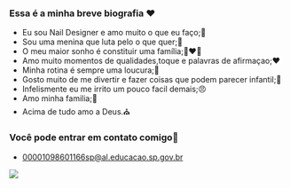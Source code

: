 ### Essa é a minha breve biografia ❤️

- Eu sou Nail Designer e amo muito o que eu faço;💅
- Sou uma menina que luta pelo o que quer;👊
- O meu maior sonho é constituir uma família;👩‍❤️‍👨
- Amo muito momentos de qualidades,toque e palavras de afirmaçao;❤️
- Minha rotina é sempre uma loucura;🔄
- Gosto muito de me divertir e fazer coisas que podem parecer infantil;🦋
- Infelismente eu me irrito um pouco facil demais;😠
- Amo minha familia;🫶
- Acima de tudo amo a Deus.⛪

### Você pode entrar em contato comigo💌

- 00001098601166sp@al.educacao.sp.gov.br
  
 ![](https://media1.tenor.com/m/0lcRtGPO8uAAAAAd/good.gif)
 
 
  
